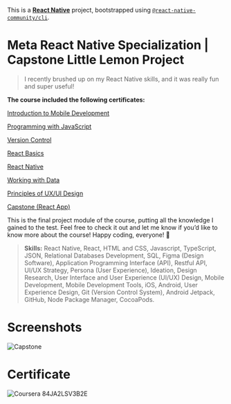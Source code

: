 This is a [**React Native**](https://reactnative.dev) project, bootstrapped using [`@react-native-community/cli`](https://github.com/react-native-community/cli).

# Meta React Native Specialization | Capstone Little Lemon Project

> I recently brushed up on my React Native skills, and it was really fun and super useful!

**The course included the following certificates:**

[Introduction to Mobile Development](https://www.coursera.org/account/accomplishments/certificate/5USAQH2B9SFA)

[Programming with JavaScript](https://www.coursera.org/account/accomplishments/certificate/P4HFOGQV07OJ)

[Version Control](https://www.coursera.org/account/accomplishments/certificate/9Y9LNA2R57S7)

[React Basics](https://www.coursera.org/account/accomplishments/certificate/L62IWQ5JV05L)

[React Native](https://www.coursera.org/account/accomplishments/certificate/YE7FNGT1AHBL)

[Working with Data](https://www.coursera.org/account/accomplishments/certificate/Q58OZXISZ85L)

[Principles of UX/UI Design](https://www.coursera.org/account/accomplishments/certificate/65MEBG7QJ9L1)

[Capstone (React App)](https://www.coursera.org/account/accomplishments/certificate/10UWPYW4R91Z)


This is the final project module of the course, putting all the knowledge I gained to the test. Feel free to check it out and let me know if you’d like to know more about the course! Happy coding, everyone! 🚀

> **Skills:** React Native, React, HTML and CSS, Javascript, TypeScript, JSON, Relational Databases Development, SQL, Figma (Design Software), Application Programming Interface (API), Restful API, UI/UX Strategy, Persona (User Experience), Ideation, Design Research, User Interface and User Experience (UI/UX) Design, Mobile Development, Mobile Development Tools, iOS, Android, User Experience Design, Git (Version Control System), Android Jetpack, GitHub, Node Package Manager, CocoaPods.

# Screenshots

![Capstone](https://github.com/user-attachments/assets/9bebafbb-b363-4cf5-93cf-76b08bca6cce)


# Certificate

![Coursera 84JA2LSV3B2E](https://github.com/user-attachments/assets/f8e790cd-a5a7-440a-9e0b-92c77c4729dd)
